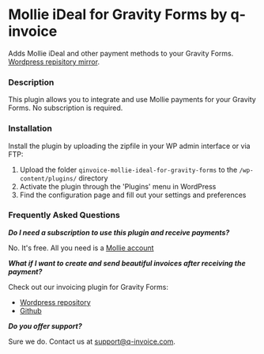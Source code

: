 Mollie iDeal for Gravity Forms by q-invoice
==========

Adds Mollie iDeal and other payment methods to your Gravity Forms. [Wordpress repisitory mirror](https://wordpress.org/plugins/qinvoice-mollie-ideal-for-gravity-forms/).

### Description

This plugin allows you to integrate and use Mollie payments for your Gravity Forms. No subscription is required.

### Installation

Install the plugin by uploading the zipfile in your WP admin interface or via FTP:

1. Upload the folder `qinvoice-mollie-ideal-for-gravity-forms` to the `/wp-content/plugins/` directory
2. Activate the plugin through the 'Plugins' menu in WordPress
3. Find the configuration page and fill out your settings and preferences

### Frequently Asked Questions

***Do I need a subscription to use this plugin and receive payments?***

No. It's free. All you need is a [Mollie account](https://www.mollie.com/dashboard/signup/1162041)

***What if I want to create and send beautiful invoices after receiving the payment?***

Check out our invoicing plugin for Gravity Forms:
- [Wordpress repository](https://wordpress.org/plugins/qinvoice-connect-for-gravity-forms/)
- [Github](https://github.com/q-invoice/qinvoice-connect-for-gravity-forms)

***Do you offer support?***

Sure we do. Contact us at support@q-invoice.com.
